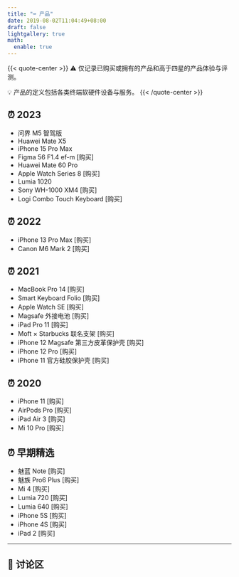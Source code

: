 ```yaml
---
title: "⌨️ 产品"
date: 2019-08-02T11:04:49+08:00
draft: false
lightgallery: true
math:
  enable: true
---
```


{{< quote-center >}}
⚠️ 仅记录已购买或拥有的产品和高于四星的产品体验与评测。

💡 产品的定义包括各类终端软硬件设备与服务。
{{< /quote-center >}}

## ⏰ 2023

- 问界 M5 智驾版
- Huawei Mate X5
- iPhone 15 Pro Max
- Figma 56 F1.4 ef-m [购买]
- Huawei Mate 60 Pro
- Apple Watch Series 8 [购买]
- Lumia 1020
- Sony WH-1000 XM4 [购买]
- Logi Combo Touch Keyboard [购买]


## ⏰ 2022

- iPhone 13 Pro Max [购买]
- Canon M6 Mark 2 [购买]

## ⏰ 2021

- MacBook Pro 14 [购买]
- Smart Keyboard Folio [购买]
- Apple Watch SE [购买]
- Magsafe 外接电池 [购买]
- iPad Pro 11 [购买]
- Moft × Starbucks 联名支架 [购买]
- iPhone 12 Magsafe 第三方皮革保护壳 [购买]
- iPhone 12 Pro [购买]
- iPhone 11 官方硅胶保护壳 [购买]

## ⏰ 2020

- iPhone 11 [购买]
- AirPods Pro [购买]
- iPad Air 3 [购买]
- Mi 10 Pro [购买]

## ⏰ 早期精选

- 魅蓝 Note [购买]
- 魅族 Pro6 Plus [购买]
- Mi 4 [购买]
- Lumia 720 [购买]
- Lumia 640 [购买]
- iPhone 5S [购买]
- iPhone 4S [购买]
- iPad 2 [购买]

---

## 💬 讨论区